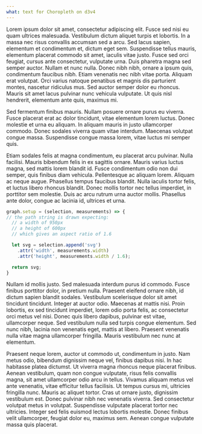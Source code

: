 ```yaml
---
what: text for Choropleth on d3v4
---
```


Lorem ipsum dolor sit amet, consectetur adipiscing elit. Fusce sed nisi eu quam ultrices malesuada. Vestibulum dictum aliquet turpis et lobortis. In a massa nec risus convallis accumsan sed a arcu. Sed lacus sapien, elementum et condimentum et, dictum eget sem. Suspendisse tellus mauris, elementum placerat commodo sit amet, iaculis vitae justo. Fusce sed orci feugiat, cursus ante consectetur, vulputate urna. Duis pharetra magna sed semper auctor. Nullam et nunc nulla. Donec nibh nibh, ornare a ipsum quis, condimentum faucibus nibh. Etiam venenatis nec nibh vitae porta. Aliquam erat volutpat. Orci varius natoque penatibus et magnis dis parturient montes, nascetur ridiculus mus. Sed auctor semper dolor eu rhoncus. Mauris sit amet lacus pulvinar nunc vehicula vulputate. Ut quis nisl hendrerit, elementum ante quis, maximus mi.

Sed fermentum finibus mauris. Nullam posuere ornare purus eu viverra. Fusce placerat erat ac dolor tincidunt, vitae elementum lorem luctus. Donec molestie et urna eu aliquam. In aliquam mauris in justo ullamcorper commodo. Donec sodales viverra quam vitae interdum. Maecenas volutpat congue massa. Suspendisse congue massa lorem, vitae luctus mi semper quis.

Etiam sodales felis at magna condimentum, eu placerat arcu pulvinar. Nulla facilisi. Mauris bibendum felis in ex sagittis ornare. Mauris varius luctus magna, sed mattis lorem blandit id. Fusce condimentum odio non dui semper, quis finibus diam vehicula. Pellentesque ac aliquam lorem. Aliquam ac neque augue. Phasellus tempus faucibus blandit. Nulla iaculis tortor felis, et luctus libero rhoncus blandit. Donec mollis tortor nec tellus imperdiet, in porttitor sem molestie. Duis ac arcu rutrum urna auctor mollis. Phasellus ante dolor, congue ac lacinia id, ultrices et urna.

```javascript
graph.setup = (selection, measurements) => {
// the path string is drawn expecting:
  // a width of 950px
  // a height of 600px
  // which gives an aspect ratio of 1.6

  let svg = selection.append('svg')
    .attr('width', measurements.width)
    .attr('height', measurements.width / 1.6);

  return svg;
}
```

Nullam id mollis justo. Sed malesuada interdum purus id commodo. Fusce finibus porttitor dolor, in pretium nulla. Praesent eleifend ornare nibh, id dictum sapien blandit sodales. Vestibulum scelerisque dolor sit amet tincidunt tincidunt. Integer at auctor odio. Maecenas at mattis nisi. Proin lobortis, ex sed tincidunt imperdiet, lorem odio porta felis, ac consectetur orci metus vel nisi. Donec quis libero dapibus, pulvinar est vitae, ullamcorper neque. Sed vestibulum nulla sed turpis congue elementum. Sed nunc nibh, lacinia non venenatis eget, mattis at libero. Praesent venenatis nulla vitae magna ullamcorper fringilla. Mauris vestibulum nec nunc at elementum.

Praesent neque lorem, auctor ut commodo ut, condimentum in justo. Nam metus odio, bibendum dignissim neque vel, finibus dapibus nisi. In hac habitasse platea dictumst. Ut viverra magna rhoncus neque placerat finibus. Aenean vestibulum, quam non congue vulputate, risus felis convallis magna, sit amet ullamcorper odio arcu in tellus. Vivamus aliquam metus vel ante venenatis, vitae efficitur tellus facilisis. Ut tempus cursus mi, ultricies fringilla nunc. Mauris ac aliquet tortor. Cras ut ornare justo, dignissim vestibulum est. Donec pulvinar nibh nec venenatis viverra. Sed consectetur volutpat metus in volutpat. Suspendisse vulputate placerat tortor nec ultricies. Integer sed felis euismod lectus lobortis molestie. Donec finibus velit ullamcorper, feugiat dolor eu, maximus sem. Aenean congue vulputate massa quis placerat.
